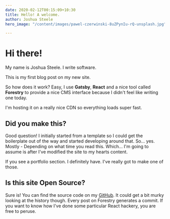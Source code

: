 ```yaml
---
date: 2020-02-12T00:15:09+10:30
title: Hello! A welcome.
author: Joshua Steele
hero_image: "/content/images/pawel-czerwinski-8uZPynIu-rQ-unsplash.jpg"

---
```

# Hi there!

My name is Joshua Steele. I write software.

This is my first blog post on my new site.

So how does it work? Easy, I use **Gatsby**, **React** and a nice tool called **Forestry** to provide a nice CMS interface because I didn't feel like writing one today.

I'm hosting it on a really nice CDN so everything loads super fast.

## Did you make this?

Good question! I initially started from a template so I could get the boilerplate out of the way and started developing around that. So... yes. Mostly - Depending on what time you read this. Which... I'm going to assume is after I've modified the site to my hearts content.

If you see a portfolio section. I definitely have. I've really got to make one of those.

## Is this site Open Source?

Sure is! You can find the source code on my [GitHub](https://github.com/joshocalico/joshuasteele-site). It could get a bit murky looking at the  history though. Every post on Forestry generates a commit. If you want to know how I've done some particular React hackery, you are free to peruse.